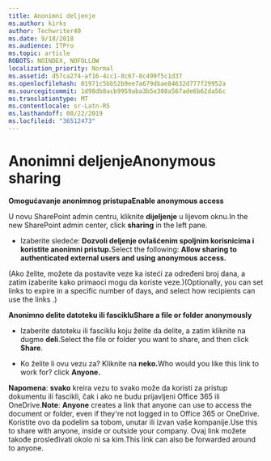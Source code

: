 ```yaml
---
title: Anonimni deljenje
ms.author: kirks
author: Techwriter40
ms.date: 9/18/2018
ms.audience: ITPro
ms.topic: article
ROBOTS: NOINDEX, NOFOLLOW
localization_priority: Normal
ms.assetid: d57ca274-af16-4cc1-8c67-8c499f5c1d37
ms.openlocfilehash: 01971c5bb52b9ee7a679dbae84632d777f29952a
ms.sourcegitcommit: 1d98db8acb9959aba3b5e308a567ade6b62da56c
ms.translationtype: MT
ms.contentlocale: sr-Latn-RS
ms.lasthandoff: 08/22/2019
ms.locfileid: "36512473"
---
```

# <a name="anonymous-sharing"></a><span data-ttu-id="bb912-102">Anonimni deljenje</span><span class="sxs-lookup"><span data-stu-id="bb912-102">Anonymous sharing</span></span>

 <span data-ttu-id="bb912-103">**Omogućavanje anonimnog pristupa**</span><span class="sxs-lookup"><span data-stu-id="bb912-103">**Enable anonymous access**</span></span>
  
<span data-ttu-id="bb912-104">U novu SharePoint admin centru, kliknite **dijeljenje** u lijevom oknu.</span><span class="sxs-lookup"><span data-stu-id="bb912-104">In the new SharePoint admin center, click **sharing** in the left pane.</span></span> 
  
- <span data-ttu-id="bb912-105">Izaberite sledeće: **Dozvoli deljenje ovlašćenim spoljnim korisnicima i koristite anonimni pristup.**</span><span class="sxs-lookup"><span data-stu-id="bb912-105">Select the following: **Allow sharing to authenticated external users and using anonymous access.**</span></span>
  
<span data-ttu-id="bb912-106">(Ako želite, možete da postavite veze ka isteći za određeni broj dana, a zatim izaberite kako primaoci mogu da koriste veze.)</span><span class="sxs-lookup"><span data-stu-id="bb912-106">(Optionally, you can set links to expire in a specific number of days, and select how recipients can use the links .)</span></span>
    
 <span data-ttu-id="bb912-107">**Anonimno delite datoteku ili fasciklu**</span><span class="sxs-lookup"><span data-stu-id="bb912-107">**Share a file or folder anonymously**</span></span>
  
- <span data-ttu-id="bb912-108">Izaberite datoteku ili fasciklu koju želite da delite, a zatim kliknite na dugme **deli**.</span><span class="sxs-lookup"><span data-stu-id="bb912-108">Select the file or folder you want to share, and then click **Share**.</span></span> 
    
- <span data-ttu-id="bb912-109">Ko želite li ovu vezu za? Kliknite na **neko.**</span><span class="sxs-lookup"><span data-stu-id="bb912-109">Who would you like this link to work for? click **Anyone.**</span></span>
  
 <span data-ttu-id="bb912-110">**Napomena**: **svako** kreira vezu to svako može da koristi za pristup dokumentu ili fascikli, čak i ako ne budu prijavljeni Office 365 ili OneDrive.</span><span class="sxs-lookup"><span data-stu-id="bb912-110">**Note**: **Anyone** creates a link that anyone can use to access the document or folder, even if they're not logged in to Office 365 or OneDrive.</span></span> <span data-ttu-id="bb912-111">Koristite ovo da podelim sa tobom, unutar ili izvan vaše kompanije.</span><span class="sxs-lookup"><span data-stu-id="bb912-111">Use this to share with anyone, inside or outside your company.</span></span> <span data-ttu-id="bb912-112">Ovaj link možete takođe prosleđivati okolo ni sa kim.</span><span class="sxs-lookup"><span data-stu-id="bb912-112">This link can also be forwarded around to anyone.</span></span> 
    

